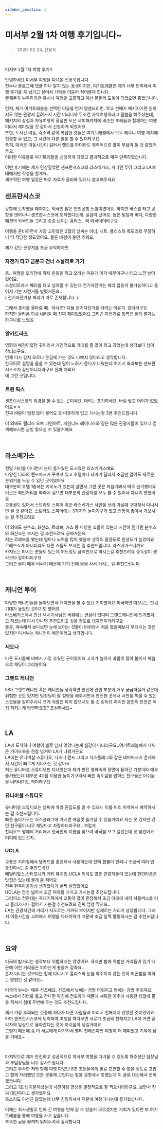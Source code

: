 ```yaml
---
sidebar_position: 3
---
```

# 미서부 2월 1차 여행 후기입니다~
> 2020-02-24, 전용욱

<br/>

미서부 2월 1차 여행 후기!!

안녕하세요 미서부 여행을 다녀온 전용욱입니다.  
친누나 블로그에 댓글 하나 달지 않는 동생이지만, 여기트래블은 제가 너무 만족해서 여행 후기를 꼭 남기고 싶어서 기억을 더듬어 적어볼까 합니다.  
글재주가 부족하지만 혹시나 여행을 고민하고 계신 분들께 도움이 되었으면 좋겠습니다.

먼저, 제가 여기트래블을 선택한 이유를 먼저 말씀드리면. 
학교 선배가 패키지가면 원하지도 않는 관광지 끌려가서 시간 버리니까 무조건 자유여행이라고 말씀을 해주셨는데, 패키지의 장점과 자유여행의 장점만 모은 세미패키지에 비슷한 또래들과 함께하는 여행이라서 재미있을 것 같아서 신청하게 되었어요.  
또한, 도시간 이동, 숙소와 같이 복잡한 것들은 여기트래블에서 모두 해주니 여행 계획에 집중할 수 있고, 그 시간에 다른 일을 할 수 있더라구요.  
특히, 미국은 이동시간이 길어서 렌트를 하더라도 체력적으로 많이 부담이 될 것 같았거든요.   
이러한 이유들로 여기트래블을 신청하게 되었고 결과적으로 매우 만족하였습니다.

 

이번 후기에는 제가 인상깊었던 샌프란시스코와 라스베가스, 캐니언 투어 그리고 LA에 대해서만 작성을 할게요.  
세부적인 여행 일정은 따로 자료가 올라와 있으니 참고해주세요.

## 샌프란시스코

공항에 도착했을 때까지는 외국인 많은 인천공항 느낌이였어요. 하지만 버스를 타고 공항을 벗어나니 샌프란시스코에 도착했다는게. 
실감이 났어요. 높은 빌딩과 바다, 다양한 패션의 외국인들 그리고 종종 보이는 홈리스.. 딱 미국이더라구요

여행을 준비하면서 가장 고민했던 2월의 날씨는 이너, 니트, 플리스와 목도리로 무장하니 딱 적당한 정도였어요. 물론 바람이 불면 추워요.

제가 갔던 관광지를 조금 요악하자면
### 자전거 타고 금문교 건너 소살리토 가기

음.. 여행을 오기전에 하체 운동을 하고 오라는 이유가 이거 때문이구나 라고 느낀 날이였어요.  
소살리토에서 페리를 타고 넘어올 수 있는데 전기자전거는 페리 탑승이 불가능하다고 들어서 기본 자전거를 빌렸거든요..  
( 전기자전거용 페리가 따로 존재합니다. ). 

그래서 경사를 올라갈 때.. 아시죠? 다들 전기자전거를 타라는 이유가. 있더라구요   
하지만 올라온 만큼 내려갈 때 진짜 재미있었어요 그리곤 자전거로 왕복은 절대 불가능하구나를 느꼈죠

### 알카트라즈

영화의 배경이였던 곳이라서 개인적으로 기대를 좀 많이 하고 갔었는데 생각보다 섬이 작더라구요.  
언제 다시 갈지 모르니 온김에 가는 것도 나쁘지 않다라고 생각합니다.  
한국어로 설명을 들을 수 있는데 말이 느려서 듣다가 나왔는데 여기서 바라보는 샌프란시스코가 장난아니더라구요 진짜 예뻐요  
네 그런 곳입니다.

### 트윈 픽스

샌프란시스코의 야경을 볼 수 있는 곳이예요. 머리는 포기하세요. 바람 맞고 어이가 없었어요ㅎㅎ  
진짜 바람이 엄청 많이 불어요 옷 따뜻하게 입고 가시는걸 3번 추천드립니다.

이 외에도 팰리스 오브 파인아트, 페인티드 레이디스와 같은 많은 관광지들이 있으니 검색해보시면 금방 찾으실 수 있을거예요

<br/>

## 라스베가스

정말 거리를 다니면서 눈이 즐거웠던 도시였던 라스베가스예요  
다양한 나라의 랜드마크가 꾸며져 있고 호텔마다 테마가 달라서 조금만 걸어도 새로운 분위기를 느낄 수 있던 곳이였어요  
대부분의 호텔 1층에는 카지노가 있는데 살면서 그런 곳은 처음가봐서 매우 신기했어요  
이곳은 메인거리를 따라서 걸으면 대부분의 관광지를 모두 볼 수 있어서 다니기 편했어요  
교통권도 있어서 스트라토 스피어 혹은 라스베가스 사인을 보러 가실때 구매해서 다니시면 될 것 같아요. 스트라토 스피어에는 3가지의 놀이기구가 있고 전망이 좋아서 가보시는 걸 추천드려요  

이 외에도 분수쇼, 화산쇼, 르레브, 카쇼 등 다양한 쇼들이 있는데 시간이 된다면 분수쇼와 화산쇼는 보시는 걸 추천드려요 공짜거든요  
저는 르레브를 봤는데 얼마나 노력을 많이 했을까 생각이 들정도로 완성도가 높았어요 르레브쇼가 아니더라도 다른 쇼들도 보시는 걸 추천드립니다. 라스베가스니까요  
카지노는 따시는 분들도 있는데 어느정도 금액만으로 하시는걸 추천드려요 중독성이 생각보다 강하더라구요  
그리고 물이 매우 비싸기 때문에 가기 전에 물을 사서 가시는 걸 추천드립니다.

<br/>

## 캐니언 투어

다양한 캐니언들을 돌아보면서 대자연을 볼 수 있던 기회였어요 미국하면 떠오르는 만큼 기대가 높았던 곳이기도 했어요  
라스베가스에서 만난 택시기사님은 바위에는 관심이 없다며 그랜드캐니언에 안가봤다고 하셨는데 다시 만나면 추천드리고 싶을 정도로 대자연이더라구요  
물론, 계속해서 보다보면 눈에 보이는 것들이 바위라서 처음 봤을때보다 무뎌지는 것은 있지만 미서부는 캐니언이 메인이라고 생각합니다.

### 세도나
다른 도시들에 비해서 가장 추웠던 곳이였어요 고지가 높아서 바람이 많이 불어서 처음으로 패딩이 그리웠어요

### 그랜드 캐니언

아마 그랜드캐니언 혹은 캐니언들 생각하면 안전에 관한 부분이 매우 궁금하실거 같은데 위험한 곳도 있지만 팀장님이 잘 설명을 해주시면서 안전한 곳에서 사진을 찍을 수 있는 스팟들을 알려주시니 크게 걱정은 하지 않으셔도 될 것 같아요 
하지만 본인의 안전은 직접 지키는게 당연하겠죠? 조심하세요~

<br/>

## LA

LA에 도착하니 여행이 별로 남지 않았다는게 실감이 나더라구요..여기트래블에서 나눠준 가이드북을 한참 넘겨야 LA가 나왔거든요  
LA에는 유니버셜 스튜디오, 디즈니 랜드 그리고 식스플래그와 같은 테마파크가 존재해서 시간이 빠르게 지나가는 것 같아요  
저는 유니버셜 스튜디오만 다녀왔는데 제가 봤던 영화속의 장면에 들어간 기분이라 매우 즐거웠는데 대부분 4D를 이용한 놀이기구라서 빠른 속도감을 원하는 친구들은 아쉬움을 나타내기도 하더라구요

### 유니버셜 스튜디오
유니버셜 스튜디오는 날짜에 따라 혼잡도를 알 수 있으니 이를 미리 파악해서 예약하시는 걸 추천드립니다.  
빠른 놀이기구는 식스플래그에 가시면 마음껏 즐기실 수 있을거예요 저는 못 갔지만 갔던 친구들이 너무 재밌다고 자랑하더라구요.. 부럽게  
할리우드 명예의 거리에서 한국인의 이름을 찾으려 바닥을 보고 걸었는데 못 찾았어요 어디에 있는건지..

### UCLA
교통은 지하철에서 탭카드를 충전해서 사용하는데 잔액 환불이 안되니 조금씩 여러 번 충전하시는걸 추천드려요  
베벌리힐스,산타모니카,게티 뮤지엄,UCLA 외에도 많은 관광지들이 있는데 한인타운은 맛집은 있는데 볼게 좀 적어요  
전주 한옥마을감성 생각했다가 살짝 실망했어요  
UCLA는 엄청 넓어서 조금 여유를 가지고 가시는걸 추천드립니다.  
그리피스 천문대는 꼭대기쪽에서 교통이 많이 혼잡해서 조금 아래에 내려 셔틀버스를 타고 올라가거나 걸어서 가는걸 추천드려요 진짜 엄청 막혀요..  
LA는 관광지간의 거리가 지도로는 가까워 보이지만 실제로는 거리가 상당합니다. 그래서 이동시간을 고려해서 여행을 다녀야하기 때문에 조금 일찍 활동하시는 걸 추천드립니다.

<br/>

## 요약

미국의 밤거리는 생각보다 위험하지는 않았어요. 하지만 밤에 위험한 거리들이 있기 때문에 이런 거리들은 피하는게 좋을거 같아요.  
혼자 다니는 것보다는 함께 다니시고 홈리스와 눈을 마주치지 않는 것이 피곤함을 피하는 방법인 것 같아요~

미국의 날씨는 매우 건조해요. 건조해서 낮에는 금방 더워지고 밤에는 금방 추워져요.  
숙소에서 히터를 틀고 잔다면 아침에 건조하기 때문에 샤워한 이후에 사용한 타월에 물을 적셔서 침대 주변에 두는 것도 추천드립니다.  

제가 가장 후회되는 것중에 하나가 다른 사람들과 미리서 친해지지 않았던 것이였어요.  
아마 샌프란시스코에 도착하여 여행을 하다보면 서로가 조금씩 친해지고 LA에 가면 곧 각자의 일상으로 돌아간다는 것에 아쉬움이 생길거예요.   
그렇기 때문에 좀 더 서로에게 다가가서 빨리 친해진다면 여행이 더 재미있고 기억에 남을 거예요~

<br/>
 
마지막으로
제가 안전하고 성공적으로 미서부 여행을 다녀올 수 있도록 해주셨던 팀장님과 부팀장님들 너무 감사드립니다.  
그리고 부족한 저와 함께 여행 다녔던 8조 조원들에게 말로 표현할 수 없을 정도로 고맙고 함께 자리했던 모든 분들께 고맙다는 말을 공항에서 못했는데 이 글로 대신해서 전하겠습니다.  
그리고 1조 남자분이셨는데 사진이랑 영상을 열정적으로 잘 찍으시더라구요. 보면서 진짜 대단하다고 생각했어요  
목소리도 이선균 닮았는데 너무 친절하셔서 덕분에 여행다니는데 즐거웠습니다.

이제는 회사생활로 인해 긴 여행을 언제 갈 수 있을지 모르겠지만 기회가 있다면 또 여기트래블을 통해 여행을 가고 싶습니다.  
부족한 글을 끝까지 읽어주셔서 감사합니다.

<br/>


